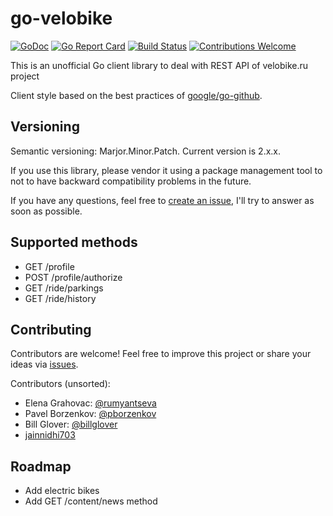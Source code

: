 # go-velobike

[![GoDoc](https://godoc.org/github.com/rumyantseva/go-velobike/velobike?status.svg)](https://godoc.org/github.com/rumyantseva/go-velobike/velobike)
[![Go Report Card](https://goreportcard.com/badge/github.com/rumyantseva/go-velobike)](https://goreportcard.com/report/github.com/rumyantseva/go-velobike)
[![Build Status](https://travis-ci.org/rumyantseva/go-velobike.svg?branch=master)](https://travis-ci.org/rumyantseva/go-velobike)
[![Contributions Welcome](https://img.shields.io/badge/contributions-welcome-brightgreen.svg?style=flat)](https://github.com/rumyantseva/go-velobike/issues)

This is an unofficial Go client library to deal with REST API of velobike.ru project

Client style based on the best practices of [google/go-github](https://github.com/google/go-github).

## Versioning

Semantic versioning: Marjor.Minor.Patch.
Current version is 2.x.x.

If you use this library, please vendor it using a package management tool to not to have backward compatibility problems in the future.

If you have any questions, feel free to [create an issue](https://github.com/rumyantseva/go-velobike/issues/new), I'll try to answer as soon as possible.

## Supported methods

* GET /profile
* POST /profile/authorize
* GET /ride/parkings
* GET /ride/history

## Contributing

Contributors are welcome! Feel free to improve this project or share your ideas via [issues](https://github.com/rumyantseva/go-velobike/issues).

Contributors (unsorted):

* Elena Grahovac: [@rumyantseva](https://github.com/rumyantseva)
* Pavel Borzenkov: [@pborzenkov](https://github.com/pborzenkov)
* Bill Glover: [@billglover](https://github.com/billglover)
* [jainnidhi703](https://github.com/jainnidhi703)

## Roadmap

* Add electric bikes
* Add GET /content/news method
